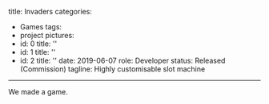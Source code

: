 title: Invaders
categories:
  - Games
tags:
  - project
pictures:
  - id: 0
    title: ''
  - id: 1
    title: ''
  - id: 2
    title: ''
date: 2019-06-07
role: Developer
status: Released (Commission)
tagline: Highly customisable slot machine
---

We made a game.

